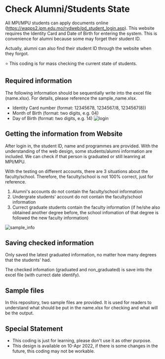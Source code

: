 # Check Alumni/Students State
All MPI/MPU students can apply documents online (https://wapps2.ipm.edu.mo/rvdweb/pd_student_login.asp). This website requires the Identity Card and Date of Birth for entering the system. This is convenience for alumni because some may forget their student ID.

Actually, alumni can also find their student ID through the website when they forgot.

:star: This coding is for mass checking the current state of students.

## Required information
The following information should be sequentially write into the excel file (name.xlsx). For details, please reference the sample_name.xlsx.
- Identity Card number (format: 12345678, 1234567/8, 1234567(8))
- Month of Birth (format: two digits, e.g. 04)
- Day of Birth (format: two digits, e.g. 14)
![login](https://user-images.githubusercontent.com/34164281/162584816-56a5fea1-39ff-4e33-bd62-541893373c46.png)

## Getting the information from Website
After login in, the student ID, name and programmes are provided. With the understanding of the web design, some students/alumni information are included. We can check if that person is graduated or still leanring at MPI/MPU.

With the testing on different accounts, there are 3 situations about the faculty/school. Therefore, the faculty/school is not 100% correct, just for reference.
1. Alumni's accounts do not contain the faculty/school information
2. Undergrate students' account do not contain the faculty/school information
3. Currect graduate students contain the faculty information (if he/she also obtained another degree before, the school infomation of that degree is followed the new faculty information)

![sample_info](https://user-images.githubusercontent.com/34164281/162584434-7cd42584-11ad-4ad1-ad75-160f82a4c382.png)

## Saving checked information
Only saved the latest graduated information, no matter how many degrees that the students' had.

The checked infomation (graduated and non_graduated) is save into the excel file (with currect date identify).

## Sample files
In this repository, two sample files are provided. It is used for readers to understand what should be put in the name.xlsx for checking and what will be the output.

## Special Statement
- This coding is just for learning, please don't use it as other purpose.
- This design is available on 10-Apr 2022, if there is some changes in the future, this coding may not be workable.
